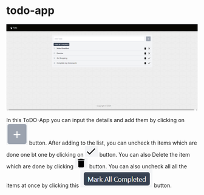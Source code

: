 # todo-app

![todo-app](/src/assets/cover.png)

In this ToDO-App you can input the details and add them by clicking on ![Alt text](/src/assets/add.png) button.
After adding to the list, you can uncheck th items which are done one bt one by clicking on ![Alt text](/src/assets/tick.png) button.
You can also Delete the item which are done by clicking ![Alt text](/src/assets/delete.png) button.
You can also uncheck all all the items at once by clicking this ![Alt text](/src/assets/mark.png) button.
